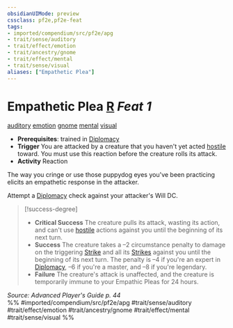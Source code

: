 ```yaml
---
obsidianUIMode: preview
cssclass: pf2e,pf2e-feat
tags:
- imported/compendium/src/pf2e/apg
- trait/sense/auditory
- trait/effect/emotion
- trait/ancestry/gnome
- trait/effect/mental
- trait/sense/visual
aliases: ["Empathetic Plea"]
---
```

# Empathetic Plea  [R](chapter-9-playing-the-game.md#Actions "Reaction") *Feat 1*  
[auditory](auditory.md)  [emotion](emotion.md)  [gnome](gnome.md)  [mental](mental.md)  [visual](visual.md)  

- **Prerequisites**: trained in [Diplomacy](../skills.md#Diplomacy)
- **Trigger** You are attacked by a creature that you haven't yet acted [hostile](conditions.md#Hostile) toward. You must use this reaction before the creature rolls its attack.
- **Activity** Reaction

The way you cringe or use those puppydog eyes you've been practicing elicits an empathetic response in the attacker.

Attempt a [Diplomacy](../skills.md#Diplomacy) check against your attacker's Will DC.

> [!success-degree] 
> - **Critical Success** The creature pulls its attack, wasting its action, and can't use [hostile](conditions.md#Hostile) actions against you until the beginning of its next turn.
> - **Success** The creature takes a –2 circumstance penalty to damage on the triggering [Strike](strike.md) and all its [Strikes](strike.md) against you until the beginning of its next turn. The penalty is –4 if you're an expert in [Diplomacy](../skills.md#Diplomacy), –6 if you're a master, and –8 if you're legendary.
> - **Failure** The creature's attack is unaffected, and the creature is temporarily immune to your Empathic Pleas for 24 hours.

*Source: Advanced Player's Guide p. 44*  
%% #imported/compendium/src/pf2e/apg #trait/sense/auditory #trait/effect/emotion #trait/ancestry/gnome #trait/effect/mental #trait/sense/visual %%